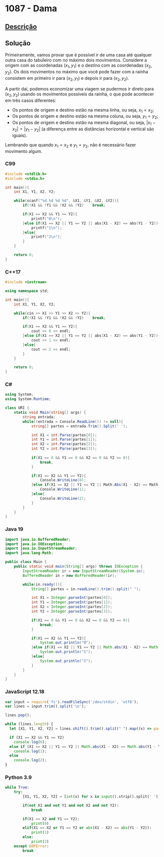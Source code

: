 # 1087 - Dama

## [Descrição](https://www.beecrowd.com.br/judge/pt/problems/view/1087)

## Solução

Primeiramente, vamos provar que é possível ir de uma casa até qualquer outra casa do tabuleiro com no máximo dois movimentos. Considere a origem com as coordenadas $(x_1, y_1)$ e o destino com as coordenadas $(x_2, y_2)$. Os dois movimentos no máximo que você pode fazer com a rainha consistem em primeiro ir para $(x_2, y_1)$ e depois ir para $(x_2, y_2)$.

A partir daí, podemos economizar uma viagem se pudermos ir direto para $(x_2, y_2)$ usando os movimentos possíveis da rainha, o que pode acontecer em três casos diferentes:

* Os pontos de origem e destino estão na mesma linha, ou seja, $x_1 = x_2$;
* Os pontos de origem e destino estão na mesma coluna, ou seja, $y_1 = y_2$;
* Os pontos de origem e destino estão na mesma diagonal, ou seja, $|x_1 - x_2| = |y_1 - y_2|$ (a diferença entre as distâncias horizontal e vertical são iguais).

Lembrando que quando $x_1 = x_2$ e $y_1 = y_2$, não é necessário fazer movimento algum.

### C99
```c
#include <stdlib.h>
#include <stdio.h>

int main(){
    int X1, Y1, X2, Y2;

    while(scanf("%d %d %d %d", &X1, &Y1, &X2, &Y2)){
        if(!X1 && !Y1 && !X2 && !Y2)    break;

        if(X1 == X2 && Y1 == Y2){
            printf("0\n");
        }else if(X1 == X2 || Y1 == Y2 || abs(X1 - X2) == abs(Y1 - Y2)){
            printf("1\n");
        }else{
            printf("2\n");
        }
    }

    return 0;
}
```

### C++17
```cpp
#include <iostream>

using namespace std;

int main(){
    int X1, Y1, X2, Y2;

    while(cin >> X1 >> Y1 >> X2 >> Y2){
        if(!X1 && !Y1 && !X2 && !Y2)    break;

        if(X1 == X2 && Y1 == Y2){
            cout << 0 << endl;
        }else if(X1 == X2 || Y1 == Y2 || abs(X1 - X2) == abs(Y1 - Y2)){
            cout << 1 << endl;
        }else{
            cout << 2 << endl;
        }
    }

    return 0;
}
```

### C#
```cs
using System;
using System.Runtime;

class URI {
    static void Main(string[] args) {
        string entrada;
        while((entrada = Console.ReadLine()) != null){
            string[] partes = entrada.Trim().Split(' ');

            int X1 = int.Parse(partes[0]);
            int Y1 = int.Parse(partes[1]);
            int X2 = int.Parse(partes[2]);
            int Y2 = int.Parse(partes[3]);
            
            if(X1 == 0 && Y1 == 0 && X2 == 0 && Y2 == 0){
                break;
            }

            if(X1 == X2 && Y1 == Y2){
                Console.WriteLine(0);
            }else if(X1 == X2 || Y1 == Y2 || Math.Abs(X1 - X2) == Math.Abs(Y1 - Y2)){
                Console.WriteLine(1);
            }else{
                Console.WriteLine(2);
            }
        }
    }
}
```

### Java 19
```java
import java.io.BufferedReader;
import java.io.IOException;
import java.io.InputStreamReader;
import java.lang.Math;

public class Main {
    public static void main(String[] args) throws IOException {
        InputStreamReader ir = new InputStreamReader(System.in);
        BufferedReader in = new BufferedReader(ir);

        while(in.ready()){
            String[] partes = in.readLine().trim().split(" ");

            int X1 = Integer.parseInt(partes[0]);
            int Y1 = Integer.parseInt(partes[1]);
            int X2 = Integer.parseInt(partes[2]);
            int Y2 = Integer.parseInt(partes[3]);

            if(X1 == 0 && Y1 == 0 && X2 == 0 && Y2 == 0){
                break;
            }

            if(X1 == X2 && Y1 == Y2){
                System.out.println("0");
            }else if(X1 == X2 || Y1 == Y2 || Math.abs(X1 - X2) == Math.abs(Y1 - Y2)){
                System.out.println("1");
            }else{
                System.out.println("2");
            }
        }
    }
}
```

### JavaScript 12.18
```javascript
var input = require('fs').readFileSync('/dev/stdin', 'utf8');
var lines = input.trim().split('\n');

lines.pop();

while (lines.length) {
  let [X1, Y1, X2, Y2] = lines.shift().trim().split(" ").map((x) => parseInt(x));

  if (X1 == X2 && Y1 == Y2)
    console.log(0);
  else if (X1 == X2 || Y1 == Y2 || Math.abs(X1 - X2) == Math.abs(Y1 - Y2))
    console.log(1);
  else
    console.log(2);
}
```

### Python 3.9
```python
while True:
    try:
        [X1, Y1, X2, Y2] = [int(x) for x in input().strip().split(' ')]

        if(not X1 and not Y1 and not X2 and not Y2):
            break

        if(X1 == X2 and Y1 == Y2):
            print(0)
        elif(X1 == X2 or Y1 == Y2 or abs(X1 - X2) == abs(Y1 - Y2)):
            print(1)
        else:
            print(2)
    except EOFError:
        break
```